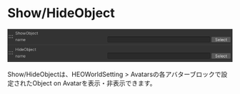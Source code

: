 
# Show/HideObject
![ShowHideObject](img/ShowHideObject.jpg)

Show/HideObjectは、HEOWorldSetting > Avatarsの各アバターブロックで設定されたObject on Avatarを表示・非表示できます。

